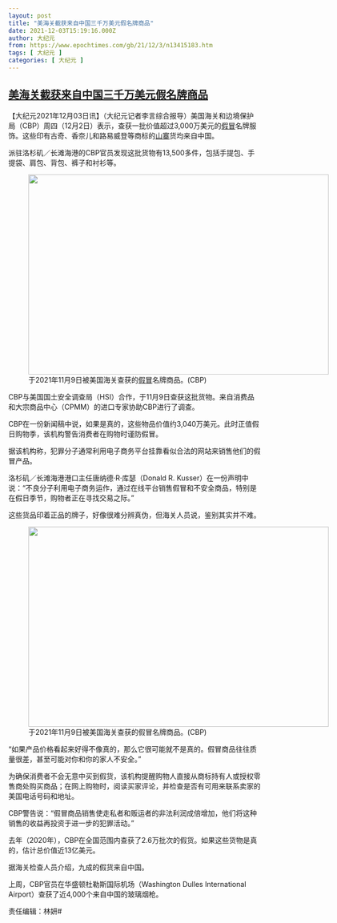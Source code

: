 ```yaml
---
layout: post
title: "美海关截获来自中国三千万美元假名牌商品"
date: 2021-12-03T15:19:16.000Z
author: 大纪元
from: https://www.epochtimes.com/gb/21/12/3/n13415183.htm
tags: [ 大纪元 ]
categories: [ 大纪元 ]
---
```

<!--1638544756000-->
[美海关截获来自中国三千万美元假名牌商品](https://www.epochtimes.com/gb/21/12/3/n13415183.htm)
------

<div>
<p>【大纪元2021年12月03日讯】（大纪元记者李言综合报导）美国海关和边境保护局（CBP）周四（12月2日）表示，查获一批价值超过3,000万美元的<a href="https://www.epochtimes.com/gb/tag/%E5%81%87%E5%86%92.html">假冒</a>名牌服饰。这些印有古奇、香奈儿和路易威登等商标的<a href="https://www.epochtimes.com/gb/tag/%E5%B1%B1%E5%AF%A8.html">山寨</a>货均来自中国。</p><p>派驻洛杉矶／长滩海港的CBP官员发现这批货物有13,500多件，包括手提包、手提袋、肩包、背包、裤子和衬衫等。</p><figure id="attachment_13415242" aria-describedby="caption-attachment-13415242" style="width: 600px" class="wp-caption aligncenter"><a target="_blank" href="https://i.epochtimes.com/assets/uploads/2021/12/id13415242-CBP-1.png"><img class="size-medium_vertical wp-image-13415242" src="https://i.epochtimes.com/assets/uploads/2021/12/id13415242-CBP-1-711x400.png" alt="" width="600" height="400" /></a><figcaption id="caption-attachment-13415242" class="wp-caption-text">于2021年11月9日被美国海关查获的<a href="https://www.epochtimes.com/gb/tag/%E5%81%87%E5%86%92.html">假冒</a>名牌商品。(CBP)</figcaption></figure><p>CBP与美国国土安全调查局（HSI）合作，于11月9日查获这批货物。来自消费品和大宗商品中心（CPMM）的进口专家协助CBP进行了调查。</p><p>CBP在一份新闻稿中说，如果是真的，这些物品价值约3,040万美元。此时正值假日购物季，该机构警告消费者在购物时谨防假冒。</p><p>据该机构称，犯罪分子通常利用电子商务平台挂靠看似合法的网站来销售他们的假冒产品。</p><p>洛杉矶／长滩海港港口主任唐纳德‧R‧库瑟（Donald R. Kusser）在一份声明中说：“不良分子利用电子商务运作，通过在线平台销售假冒和不安全商品，特别是在假日季节，购物者正在寻找交易之际。”</p><p>这些货品印着正品的牌子，好像很难分辨真伪，但海关人员说，鉴别其实并不难。</p><figure id="attachment_13415239" aria-describedby="caption-attachment-13415239" style="width: 600px" class="wp-caption aligncenter"><a target="_blank" href="https://i.epochtimes.com/assets/uploads/2021/12/id13415239-CBP-2.png"><img class="size-medium_vertical wp-image-13415239" src="https://i.epochtimes.com/assets/uploads/2021/12/id13415239-CBP-2-711x400.png" alt="" width="600" height="400" /></a><figcaption id="caption-attachment-13415239" class="wp-caption-text">于2021年11月9日被美国海关查获的假冒名牌商品。(CBP)</figcaption></figure><p>“如果产品价格看起来好得不像真的，那么它很可能就不是真的。假冒商品往往质量很差，甚至可能对你和你的家人不安全。”</p><p>为确保消费者不会无意中买到假货，该机构提醒购物人直接从商标持有人或授权零售商处购买商品；在网上购物时，阅读买家评论，并检查是否有可用来联系卖家的美国电话号码和地址。</p><p>CBP警告说：“假冒商品销售使走私者和贩运者的非法利润成倍增加，他们将这种销售的收益再投资于进一步的犯罪活动。”</p><p>去年（2020年），CBP在全国范围内查获了2.6万批次的假货。如果这些货物是真的，估计总价值近13亿美元。</p><p>据海关检查人员介绍，九成的假货来自中国。</p><p>上周，CBP官员在华盛顿杜勒斯国际机场（Washington Dulles International Airport）查获了近4,000个来自中国的玻璃烟枪。</p><p>责任编辑：林妍#</p>
</div>

